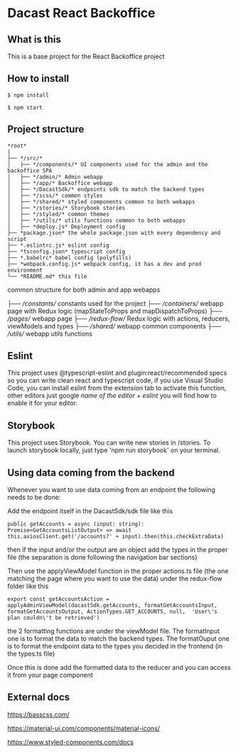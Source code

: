 # Dacast React Backoffice

## What is this
This is a base project for the React Backoffice project

## How to install

```
$ npm install
```

```
$ npm start
```

## Project structure


```
*root*
|
├── */src/*
│   ├── */components/* UI components used for the admin and the backoffice SPA
│   ├── */admin/* Admin webapp
│   ├── */app/* Backoffice webapp
│   ├── */DacastSdk/* endpoints sdk to match the backend types
│   ├── */scss/* common styles
│   ├── */shared/* styled components common to both webapps
│   ├── */stories/* Storybook stories
│   ├── */styled/* common themes
│   ├── */utils/* utils functions common to both webapps
│   ├── *deploy.js* Deployment config
├── *package.json* the whole package.json with every dependency and script
├── *.eslintrc.js* eslint config
├── *tsconfig.json* typescript config
├── *.babelrc* babel config (polyfills)
├── *webpack.config.js* webpack config, it has a dev and prod environment
└── *README.md* this file
```
common structure for both admin and app webapps

├── */constants/* constants used for the project
├── */containers/* webapp page with Redux logic (mapStateToProps and mapDispatchToProps)
├── */pages/* webapp page
├── */redux-flow/* Redux logic with actions, reducers, viewModels and types
├── */shared/* webapp common components
├── */utils/* webapp utils functions

## Eslint

This project uses @typescript-eslint and plugin:react/recommended specs so you can write clean react and typescript code, if you use Visual Studio Code, you can install eslint from the extension tab to activate this function, other editors just google _name of the editor + eslint_ you will find how to enable it for your editor.

## Storybook

This project uses Storybook. You can write new stories in /stories. To launch storybook locally, just type 'npm run storybook' on your terminal.

## Using data coming from the backend

Whenever you want to use data coming from an endpoint the following needs to be done:

Add the endpoint itself in the DacastSdk/sdk file like this 

```
public getAccounts = async (input: string): Promise<GetAccountsListOutput> => await this.axiosClient.get('/accounts?' + input).then(this.checkExtraData)
```
then if the input and/or the output are an object add the types in the proper file (the separation is done following the navigation bar sections)

Then use the applyViewModel function in the proper actions.ts file (the one matching the page where you want to use the data) under the redux-flow folder like this

```
export const getAccountsAction = applyAdminViewModel(dacastSdk.getAccounts, formatGetAccountsInput, formatGetAccountsOutput, ActionTypes.GET_ACCOUNTS, null,  'User\'s plan couldn\'t be retrieved')
```

the 2 formatting functions are under the viewModel file. 
The formatInput one is to format the data to match the backend types. 
The formatOuput one is to format the endpoint data to the types you decided in the frontend (in the types.ts file)

Once this is done add the formatted data to the reducer and you can access it from your page component 


## External docs

https://basscss.com/

https://material-ui.com/components/material-icons/

https://www.styled-components.com/docs